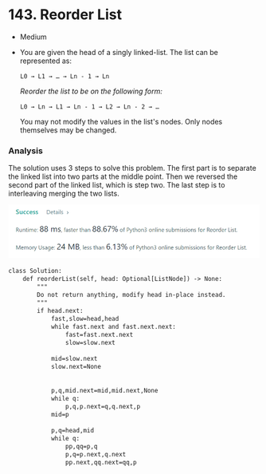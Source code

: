 # 143. Reorder List

* Medium
*   You are given the head of a singly linked-list. The list can be represented as:

    ```
    L0 → L1 → … → Ln - 1 → Ln
    ```

    _Reorder the list to be on the following form:_

    ```
    L0 → Ln → L1 → Ln - 1 → L2 → Ln - 2 → …
    ```

    You may not modify the values in the list's nodes. Only nodes themselves may be changed.

### Analysis&#x20;

The solution uses 3 steps to solve this problem. The first part is to separate the linked list into two parts at the middle point. Then we reversed the second part of the linked list, which is step two. The last step is to interleaving merging the two lists.&#x20;

![](<../.gitbook/assets/image (7).png>)

```
class Solution:
    def reorderList(self, head: Optional[ListNode]) -> None:
        """
        Do not return anything, modify head in-place instead.
        """
        if head.next:
            fast,slow=head,head
            while fast.next and fast.next.next:
                fast=fast.next.next
                slow=slow.next

            mid=slow.next
            slow.next=None 


            p,q,mid.next=mid,mid.next,None
            while q:
                p,q,p.next=q,q.next,p
            mid=p

            p,q=head,mid
            while q:
                pp,qq=p,q
                p,q=p.next,q.next
                pp.next,qq.next=qq,p
```
